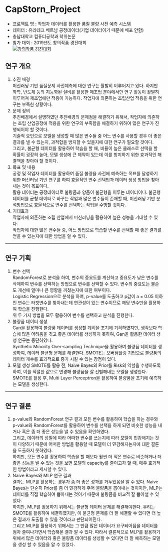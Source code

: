# CapStorn_Project
- 프로젝트 명 : 작업자 데이터를 활용한 품질 불량 사전 예측 시스템
- 데이터 : 유라테크 베트남 공정데이터(기업 데이터이기 때문에 배포 안함)
- 충남대학교 컴퓨터공학과 학위논문
- 참가 대회 : 2019년도 창의작품 경진대회  
[![창의작품 경진대회](https://img.youtube.com/vi/o6ouqZAxguw/0.jpg)](https://www.youtube.com/watch?v=o6ouqZAxguw) 
## 연구 개요
1. 추진 배경  
머신러닝 기반 품질문제 사전예측에 대한 연구는 활발히 이루어지고 있다. 하지만 화학, 반도체 등의 지능화된 설비를 활용한 제조업 분야에서만 연구 활동이 활발히 이루어져 제조업에만 적용이 가능하다. 작업자에 의존하는 조립산업 적용을 위한 연구는 부족한 상황이다.
1. 문제 정의  
추진배경에서 설명하였던 추진배경의 문제점을 해결하기 위해서, 작업자에 의존하는 조립 산업공정에 적용을 위한 연구의 부족함을 해결하기 위하여 많은 연구가 진행되어야 할 것이다.  
기술적 요인으로 모델을 생성할 때 많은 변수들 중 어느 변수를 사용할 경우 더 좋은 결과를 낼 수 있는지, 과적합을 방지할 수 있을지에 대한 연구가 필요할 것이다.  
그리고, 불균형 데이터를 활용하여 학습을 할 때, 비율이 높은 클래스로 선택을 할 확률이 굉장히 높아, 모델 생성에 큰 제약이 있는데 이를 방지하기 위한 효과적인 해결책을 찾아야 할 것이다.  
1. 목표 및 내용  
공정 및 작업자 데이터를 활용하여 품질 불량을 사전에 예측하는 목표를 달성하기 위한 머신러닝 기반 연구를 하여 효율적인 변수 선택법과 데이터 생성 방법을 찾아내는 것이 목표이다.  
활용 데이터는 공정데이터로 불량품과 양품이 불균형을 이루는 데이터이다. 불균형 데이터를 균형 데이터로 바꾸는 작업과 많은 변수들이 존재할 때, 머신러닝 기반 분석방법으로 효율적으로 변수를 선택하는 작업을 수행할 것이다.
1. 기대효과  
작업자에 의존하는 조립 산업에서 머신러닝을 활용하여 높은 성능을 기대할 수 있다.  
작업자에 대한 많은 변수들 중, 어느 방법으로 학습할 변수를 선택할 때 좋은 결과를 얻을 수 있는지에 대한 방법을 알 수 있다.
--------------------------
## 연구 기획
1. 변수 선택  
RandomForest로 분석을 하여, 변수의 중요도를 계산하고 중요도가 낮은 변수를 삭제하여 변수를 선택하는 방법으로 변수를 선택할 수 있다. 변수의 중요도는 불순도 개선에 얼마나 큰 영향을 끼쳤는지에 대한 여부이다.  
Logistic Regression으로 분석을 하여, p-value를 도출하고 p값이 a = 0.05 이하인 변수는 타겟변수를 찾아내는데 연관성이 있는 변수이므로 해당 변수만을 활용하여 학습을 진행한다.  
위 두 가지 방법을 모두 활용하여 변수를 선택하고 분석을 진행한다.  
1. 불량품 데이터 생성  
Gan을 활용하여 불량품 데이터를 생성할 계획을 조기에 기획하였지만, 생각보다 학습에 많은 어려움을 겪고 좋은 데이터를 생성하지 못하여, Gan을 활용한 데이터 생성 연구는 중단하였다.  
Synthetic Minority Over-sampling Technique을 활용하여 불량품 데이터를 생성하여, 데이터 불균형 문제를 해결한다. SMOTE는 오버샘플링 기법으로 불량품의 데이터 개수를 효과적으로 증가 시킬 수 있는 장점이 있다.  
1. 모델 생성
SMOTE를 활용 전, Naive Bayes의 Prior를 Risk의 역할을 수행하도록 하여, 이를 적절한 값으로 변경해 불량품을 잘 선별해내는 모델을 생성한다.  
SMOTE를 활용 후, Multi Layer Perceptron을 활용하여 불량품을 조기에 예측하는 모델을 생성한다.  
--------------------------------
## 연구 결론
1. p-value와 RandomForest 연구 결과
모든 변수를 활용하여 학습을 하는 경우와 p-value와 RandomForest를 활용하여 변수를 선택을 하게 되면 비슷한 성능을 내거나 혹은 좀 더 좋은 성능을 낼 수 있음을 확인하였다.   
그리고, 데이터의 성질에 따라 어떠한 변수를 쓰는지에 따라 모델이 민감해지는 것이 다양하기 때문에 어떠한 방법을 활용할 때 모델이 더 민감해지는지에 대한 결론을 도출하지 못하였다.  
하지만, 모든 변수를 활용하여 학습을 할 때보다 훨씬 더 적은 변수로 비슷하거나 더 좋은 성능을 낼 수 있는 것을 보면 모델의 capacity를 줄이고자 할 때, 매우 효과적인 방법이라고 제시할 수 있다.  
1. Naive Bayes와 MLP 연구 결과  
결과는 MLP를 활용하는 경우가 좀 더 좋은 성과를 거두었음을 알 수 있다. Naive Bayes는 단순히 Prior를 좀 더 민감하게 주어 불량품을 뽑아내는 것이지만, MLP는 데이터를 직접 학습하여 뽑아내는 것이기 때문에 불량품을 비교적 잘 뽑아낼 수 있었다.   
하지만, MLP를 활용하기 위해서는 불균형 데이터 문제를 해결해야한다. 우리는 SMOTE를 활용하여 해결하였지만, 이 불균형 문제를 더 잘 해결할 수 있다면 더 높은 결과가 도출될 수 있을 것이라고 판단되어진다.  
그리고 MLP를 활용하기 위해서는 그 만큼 많은 데이터가 요구되어짐을 데이터를 점차 줄여나가면서 학습해본 결과 알 수 있다. 
따라서 결론적으로 MLP를 활용하기 위해서 많은 데이터와 좋은 불량품 데이터를 생성할 수 있다면 더 잘 예측하는 모델을 생성 할 수 있음을 알 수 있었다.  

